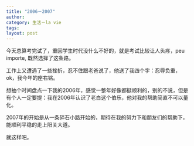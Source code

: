 ```yaml
---
title: "2006－2007"
author:
category: 生活－la vie
tags: 
layout: post
---
```

今天总算考完试了，重回学生时代没什么不好的，就是考试比较让人头疼，peu importe, 既然选择了这条路。

工作上又遭遇了一些挫折，忍不住跟老爸说了，他送了我四个字：忍辱负重，ok，我今年的座右铭。

想抽个时间盘点一下我的2006年，感觉一整年好像都挺顺利的，别的不说，但是有个人一定要提：我在2006年认识了老白这个伯乐，他对我的帮助简直不可以量化。

2007年的开始是从一条碎石小路开始的，期待在我的努力下和朋友们的帮助下，能顺利平稳的走上阳关大道。

就这样吧。

